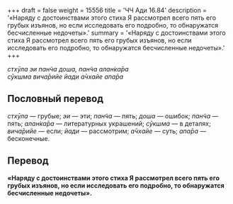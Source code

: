+++
draft = false
weight = 15556
title = 'ЧЧ Ади 16.84'
description = '«Наряду с достоинствами этого стиха Я рассмотрел всего пять его грубых изъянов, но если исследовать его подробно, то обнаружатся бесчисленные недочеты».'
summary = '«Наряду с достоинствами этого стиха Я рассмотрел всего пять его грубых изъянов, но если исследовать его подробно, то обнаружатся бесчисленные недочеты».'
+++

_стхӯла эи пан̃ча доша, пан̃ча алан̇ка̄ра  
сӯкшма вича̄рийе йади а̄чхайе апа̄ра_

## Пословный перевод

_стхӯла_ — грубые; _эи_ — эти; _пан̃ча_ — пять; _доша_ — ошибок; _пан̃ча_ — пять; _алан̇ка̄ра_ — литературных украшений; _сӯкшма_ — в деталях; _вича̄рийе_ — если; _йади_ — рассмотрим; _а̄чхайе_ — суть; _апа̄ра_ — бесконечные.

## Перевод

**«Наряду с достоинствами этого стиха Я рассмотрел всего пять его грубых изъянов, но если исследовать его подробно, то обнаружатся бесчисленные недочеты».**
